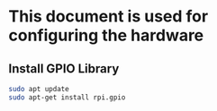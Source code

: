 # This document is used for configuring the hardware

## Install GPIO Library
```bash
sudo apt update
sudo apt-get install rpi.gpio
```